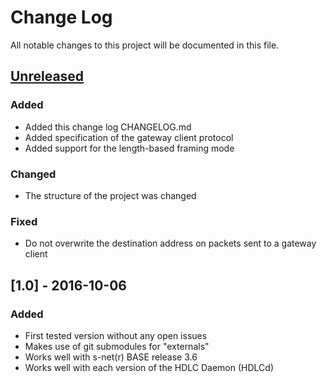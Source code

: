 # Change Log
All notable changes to this project will be documented in this file.

## [Unreleased]
### Added
- Added this change log CHANGELOG.md
- Added specification of the gateway client protocol
- Added support for the length-based framing mode

### Changed
- The structure of the project was changed

### Fixed
- Do not overwrite the destination address on packets sent to a gateway client


## [1.0] - 2016-10-06
### Added
- First tested version without any open issues
- Makes use of git submodules for "externals"
- Works well with s-net(r) BASE release 3.6
- Works well with each version of the HDLC Daemon (HDLCd)

[Unreleased]: https://github.com/Strunzdesign/snet-gateway/compare/v1.0...HEAD
